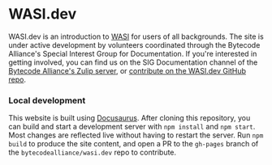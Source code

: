 # WASI.dev

WASI.dev is an introduction to [WASI](https://github.com/WebAssembly/WASI/tree/main) for users of all backgrounds. The site is under active development by volunteers coordinated through the Bytecode Alliance's Special Interest Group for Documentation. If you're interested in getting involved, you can find us on the SIG Documentation channel of the [Bytecode Alliance's Zulip server](https://bytecodealliance.zulipchat.com/), or [contribute on the WASI.dev GitHub repo](https://github.com/bytecodealliance/wasi.dev).

### Local development

This website is built using [Docusaurus](https://docusaurus.io/). After cloning this repository, you can build and start a development server with `npm install` and `npm start`. Most changes are reflected live without having to restart the server. Run `npm build` to produce the site content, and open a PR to the `gh-pages` branch of the `bytecodealliance/wasi.dev` repo to contribute.


